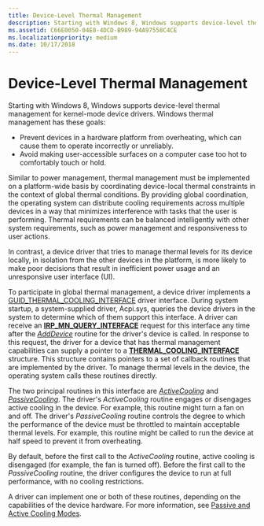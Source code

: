 ```yaml
---
title: Device-Level Thermal Management
description: Starting with Windows 8, Windows supports device-level thermal management for kernel-mode device drivers.
ms.assetid: C66E0050-04E8-4DCD-B989-94A97558C4CE
ms.localizationpriority: medium
ms.date: 10/17/2018
---
```


# Device-Level Thermal Management


Starting with Windows 8, Windows supports device-level thermal management for kernel-mode device drivers. Windows thermal management has these goals:

-   Prevent devices in a hardware platform from overheating, which can cause them to operate incorrectly or unreliably.
-   Avoid making user-accessible surfaces on a computer case too hot to comfortably touch or hold.

Similar to power management, thermal management must be implemented on a platform-wide basis by coordinating device-local thermal constraints in the context of global thermal conditions. By providing global coordination, the operating system can distribute cooling requirements across multiple devices in a way that minimizes interference with tasks that the user is performing. Thermal requirements can be balanced intelligently with other system requirements, such as power management and responsiveness to user actions.

In contrast, a device driver that tries to manage thermal levels for its device locally, in isolation from the other devices in the platform, is more likely to make poor decisions that result in inefficient power usage and an unresponsive user interface (UI).

To participate in global thermal management, a device driver implements a [GUID\_THERMAL\_COOLING\_INTERFACE](https://msdn.microsoft.com/library/windows/hardware/hh698265) driver interface. During system startup, a system-supplied driver, Acpi.sys, queries the device drivers in the system to determine which of them support this interface. A driver can receive an [**IRP\_MN\_QUERY\_INTERFACE**](https://msdn.microsoft.com/library/windows/hardware/ff551687) request for this interface any time after the [*AddDevice*](https://msdn.microsoft.com/library/windows/hardware/ff540521) routine for the driver's device is called. In response to this request, the driver for a device that has thermal management capabilities can supply a pointer to a [**THERMAL\_COOLING\_INTERFACE**](https://msdn.microsoft.com/library/windows/hardware/hh698275) structure. This structure contains pointers to a set of callback routines that are implemented by the driver. To manage thermal levels in the device, the operating system calls these routines directly.

The two principal routines in this interface are [*ActiveCooling*](https://msdn.microsoft.com/library/windows/hardware/hh698235) and [*PassiveCooling*](https://msdn.microsoft.com/library/windows/hardware/hh698270). The driver's *ActiveCooling* routine engages or disengages active cooling in the device. For example, this routine might turn a fan on and off. The driver's *PassiveCooling* routine controls the degree to which the performance of the device must be throttled to maintain acceptable thermal levels. For example, this routine might be called to run the device at half speed to prevent it from overheating.

By default, before the first call to the *ActiveCooling* routine, active cooling is disengaged (for example, the fan is turned off). Before the first call to the *PassiveCooling* routine, the driver configures the device to run at full performance, with no cooling restrictions.

A driver can implement one or both of these routines, depending on the capabilities of the device hardware. For more information, see [Passive and Active Cooling Modes](passive-and-active-cooling-modes.md).

 

 




